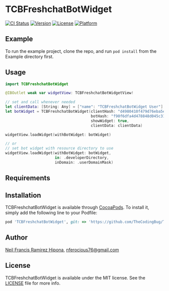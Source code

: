 # TCBFreshchatBotWidget

[![CI Status](https://img.shields.io/travis/TheCodingBug/TCBFreshchatBotWidget.svg?style=flat)](https://travis-ci.org/TheCodingBug/TCBFreshchatBotWidget)
[![Version](https://img.shields.io/cocoapods/v/TCBFreshchatBotWidget.svg?style=flat)](https://cocoapods.org/pods/TCBFreshchatBotWidget)
[![License](https://img.shields.io/cocoapods/l/TCBFreshchatBotWidget.svg?style=flat)](https://cocoapods.org/pods/TCBFreshchatBotWidget)
[![Platform](https://img.shields.io/cocoapods/p/TCBFreshchatBotWidget.svg?style=flat)](https://cocoapods.org/pods/TCBFreshchatBotWidget)

## Example

To run the example project, clone the repo, and run `pod install` from the Example directory first.

## Usage

```Swift
import TCBFreshchatBotWidget

@IBOutlet weak var widgetView: TCBFreshchatBotWidgetView!

// set and call whenever needed
let clientData: [String: Any] = ["name": "TCBFreshchatBotWidget User"]
let botWidget = TCBFreshchatBotWidget(clientHash: "d4980410f479d76eba5e00335eae38e8b04fd21e",
                                      botHash: "f90f6dfa4d478848d045c31ac0493f730c8368fd",
                                      showWidget: true,
                                      clientData: clientData)

widgetView.loadWidget(withBotWidget: botWidget)

// or
// set bot widget with resource directory to use
widgetView.loadWidget(withBotWidget: botWidget,
                      in: .developerDirectory,
                      inDomain: .userDomainMask)

```

## Requirements

## Installation

TCBFreshchatBotWidget is available through [CocoaPods](https://cocoapods.org). To install
it, simply add the following line to your Podfile:

```ruby
pod 'TCBFreshchatBotWidget', git: => 'https://github.com/TheCodingBug/TCBFreshchatBotWidget.git'
```

## Author

[Neil Francis Ramirez Hipona](https://github.com/nferocious76), nferocious76@gmail.com

## License

TCBFreshchatBotWidget is available under the MIT license. See the [LICENSE](https://github.com/TheCodingBug/TCBFreshchatBotWidget/blob/main/LICENSE) file for more info.
